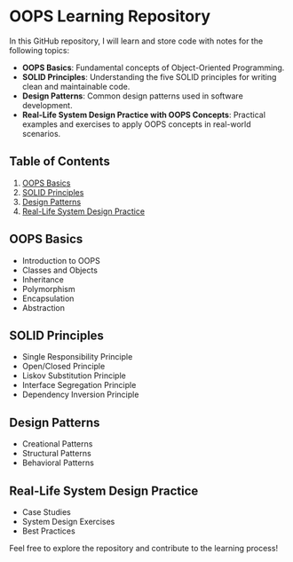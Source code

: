 # OOPS Learning Repository

In this GitHub repository, I will learn and store code with notes for the following topics:

- **OOPS Basics**: Fundamental concepts of Object-Oriented Programming.
- **SOLID Principles**: Understanding the five SOLID principles for writing clean and maintainable code.
- **Design Patterns**: Common design patterns used in software development.
- **Real-Life System Design Practice with OOPS Concepts**: Practical examples and exercises to apply OOPS concepts in real-world scenarios.

## Table of Contents

1. [OOPS Basics](#oops-basics)
2. [SOLID Principles](#solid-principles)
3. [Design Patterns](#design-patterns)
4. [Real-Life System Design Practice](#real-life-system-design-practice)

## OOPS Basics

- Introduction to OOPS
- Classes and Objects
- Inheritance
- Polymorphism
- Encapsulation
- Abstraction

## SOLID Principles

- Single Responsibility Principle
- Open/Closed Principle
- Liskov Substitution Principle
- Interface Segregation Principle
- Dependency Inversion Principle

## Design Patterns

- Creational Patterns
- Structural Patterns
- Behavioral Patterns

## Real-Life System Design Practice

- Case Studies
- System Design Exercises
- Best Practices

Feel free to explore the repository and contribute to the learning process!
